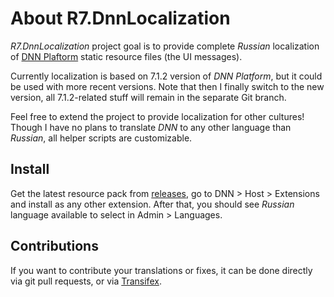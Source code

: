 # About R7.DnnLocalization

*R7.DnnLocalization* project goal is to provide complete *Russian* localization
of [DNN Plaftorm](http://www.dnnsoftware.com/) static resource files (the UI messages).

Currently localization is based on 7.1.2 version of *DNN Platform*, but it could be
used with more recent versions. Note that then I finally switch to the new version,
all 7.1.2-related stuff will remain in the separate Git branch.

Feel free to extend the project to provide localization for other cultures!
Though I have no plans to translate *DNN* to any other language than *Russian*,
all helper scripts are customizable.

## Install

Get the latest resource pack from [releases](https://github.com/roman-yagodin/R7.DnnLocalization/releases),
go to DNN &gt; Host &gt; Extensions and install as any other extension. After that, you should see *Russian*
language available to select in Admin &gt; Languages.

## Contributions

If you want to contribute your translations or fixes, it can be done directly via git pull requests, or via [Transifex](https://www.transifex.com/projects/p/dnnplatform712/).
